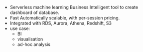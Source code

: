 - Serverless machine learning Business Intelligent tool to create dashboard of database.
- Fast Automatically scalable, with per-session pricing.
-  Integrated with RDS, Aurora, Athena, Redshift, S3
- use case:
  - BI
  - visualisation 
  - ad-hoc analysis

